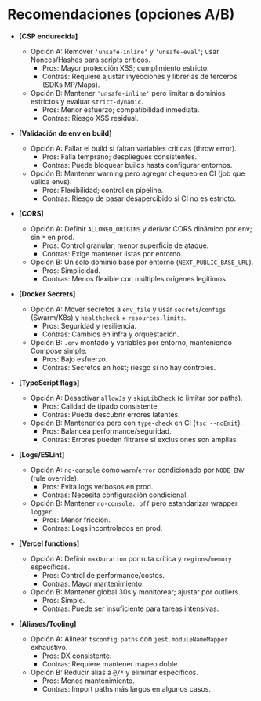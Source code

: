# Recomendaciones (opciones A/B)

- **[CSP endurecida]**
  - Opción A: Remover `'unsafe-inline'` y `'unsafe-eval'`; usar Nonces/Hashes para scripts críticos.
    - Pros: Mayor protección XSS; cumplimiento estricto.
    - Contras: Requiere ajustar inyecciones y librerías de terceros (SDKs MP/Maps).
  - Opción B: Mantener `'unsafe-inline'` pero limitar a dominios estrictos y evaluar `strict-dynamic`.
    - Pros: Menor esfuerzo; compatibilidad inmediata.
    - Contras: Riesgo XSS residual.

- **[Validación de env en build]**
  - Opción A: Fallar el build si faltan variables críticas (throw error).
    - Pros: Falla temprano; despliegues consistentes.
    - Contras: Puede bloquear builds hasta configurar entornos.
  - Opción B: Mantener warning pero agregar chequeo en CI (job que valida envs).
    - Pros: Flexibilidad; control en pipeline.
    - Contras: Riesgo de pasar desapercibido si CI no es estricto.

- **[CORS]**
  - Opción A: Definir `ALLOWED_ORIGINS` y derivar CORS dinámico por env; sin `*` en prod.
    - Pros: Control granular; menor superficie de ataque.
    - Contras: Exige mantener listas por entorno.
  - Opción B: Un solo dominio base por entorno (`NEXT_PUBLIC_BASE_URL`).
    - Pros: Simplicidad.
    - Contras: Menos flexible con múltiples orígenes legítimos.

- **[Docker Secrets]**
  - Opción A: Mover secretos a `env_file` y usar `secrets`/`configs` (Swarm/K8s) y `healthcheck` + `resources.limits`.
    - Pros: Seguridad y resiliencia.
    - Contras: Cambios en infra y orquestación.
  - Opción B: `.env` montado y variables por entorno, manteniendo Compose simple.
    - Pros: Bajo esfuerzo.
    - Contras: Secretos en host; riesgo si no hay controles.

- **[TypeScript flags]**
  - Opción A: Desactivar `allowJs` y `skipLibCheck` (o limitar por paths).
    - Pros: Calidad de tipado consistente.
    - Contras: Puede descubrir errores latentes.
  - Opción B: Mantenerlos pero con `type-check` en CI (`tsc --noEmit`).
    - Pros: Balancea performance/seguridad.
    - Contras: Errores pueden filtrarse si exclusiones son amplias.

- **[Logs/ESLint]**
  - Opción A: `no-console` como `warn`/`error` condicionado por `NODE_ENV` (rule override).
    - Pros: Evita logs verbosos en prod.
    - Contras: Necesita configuración condicional.
  - Opción B: Mantener `no-console: off` pero estandarizar wrapper `logger`.
    - Pros: Menor fricción.
    - Contras: Logs incontrolados en prod.

- **[Vercel functions]**
  - Opción A: Definir `maxDuration` por ruta crítica y `regions`/`memory` específicas.
    - Pros: Control de performance/costos.
    - Contras: Mayor mantenimiento.
  - Opción B: Mantener global 30s y monitorear; ajustar por outliers.
    - Pros: Simple.
    - Contras: Puede ser insuficiente para tareas intensivas.

- **[Aliases/Tooling]**
  - Opción A: Alinear `tsconfig paths` con `jest.moduleNameMapper` exhaustivo.
    - Pros: DX consistente.
    - Contras: Requiere mantener mapeo doble.
  - Opción B: Reducir alias a `@/*` y eliminar específicos.
    - Pros: Menos mantenimiento.
    - Contras: Import paths más largos en algunos casos.

